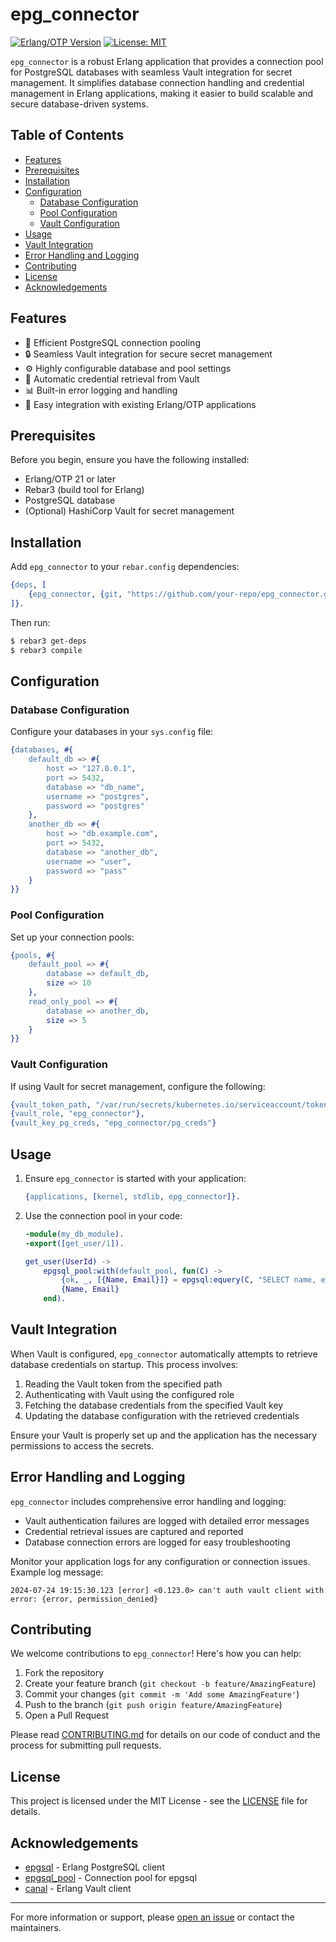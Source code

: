 # epg_connector

[![Erlang/OTP Version](https://img.shields.io/badge/Erlang%2FOTP-21%2B-blue.svg)](http://www.erlang.org)
[![License: MIT](https://img.shields.io/badge/License-MIT-yellow.svg)](https://opensource.org/licenses/MIT)

`epg_connector` is a robust Erlang application that provides a connection pool for PostgreSQL databases with seamless Vault integration for secret management. It simplifies database connection handling and credential management in Erlang applications, making it easier to build scalable and secure database-driven systems.

## Table of Contents

- [Features](#features)
- [Prerequisites](#prerequisites)
- [Installation](#installation)
- [Configuration](#configuration)
  - [Database Configuration](#database-configuration)
  - [Pool Configuration](#pool-configuration)
  - [Vault Configuration](#vault-configuration)
- [Usage](#usage)
- [Vault Integration](#vault-integration)
- [Error Handling and Logging](#error-handling-and-logging)
- [Contributing](#contributing)
- [License](#license)
- [Acknowledgements](#acknowledgements)

## Features

- 🚀 Efficient PostgreSQL connection pooling
- 🔒 Seamless Vault integration for secure secret management
- ⚙️ Highly configurable database and pool settings
- 🔑 Automatic credential retrieval from Vault
- 📊 Built-in error logging and handling
- 🔌 Easy integration with existing Erlang/OTP applications

## Prerequisites

Before you begin, ensure you have the following installed:

- Erlang/OTP 21 or later
- Rebar3 (build tool for Erlang)
- PostgreSQL database
- (Optional) HashiCorp Vault for secret management

## Installation

Add `epg_connector` to your `rebar.config` dependencies:

```erlang
{deps, [
    {epg_connector, {git, "https://github.com/your-repo/epg_connector.git", {tag, "1.0.0"}}}
]}.
```

Then run:

```bash
$ rebar3 get-deps
$ rebar3 compile
```

## Configuration

### Database Configuration

Configure your databases in your `sys.config` file:

```erlang
{databases, #{
    default_db => #{
        host => "127.0.0.1",
        port => 5432,
        database => "db_name",
        username => "postgres",
        password => "postgres"
    },
    another_db => #{
        host => "db.example.com",
        port => 5432,
        database => "another_db",
        username => "user",
        password => "pass"
    }
}}
```

### Pool Configuration

Set up your connection pools:

```erlang
{pools, #{
    default_pool => #{
        database => default_db,
        size => 10
    },
    read_only_pool => #{
        database => another_db,
        size => 5
    }
}}
```

### Vault Configuration

If using Vault for secret management, configure the following:

```erlang
{vault_token_path, "/var/run/secrets/kubernetes.io/serviceaccount/token"},
{vault_role, "epg_connector"},
{vault_key_pg_creds, "epg_connector/pg_creds"}
```

## Usage

1. Ensure `epg_connector` is started with your application:

   ```erlang
   {applications, [kernel, stdlib, epg_connector]}.
   ```

2. Use the connection pool in your code:

   ```erlang
   -module(my_db_module).
   -export([get_user/1]).

   get_user(UserId) ->
       epgsql_pool:with(default_pool, fun(C) ->
           {ok, _, [{Name, Email}]} = epgsql:equery(C, "SELECT name, email FROM users WHERE id = $1", [UserId]),
           {Name, Email}
       end).
   ```

## Vault Integration

When Vault is configured, `epg_connector` automatically attempts to retrieve database credentials on startup. This process involves:

1. Reading the Vault token from the specified path
2. Authenticating with Vault using the configured role
3. Fetching the database credentials from the specified Vault key
4. Updating the database configuration with the retrieved credentials

Ensure your Vault is properly set up and the application has the necessary permissions to access the secrets.

## Error Handling and Logging

`epg_connector` includes comprehensive error handling and logging:

- Vault authentication failures are logged with detailed error messages
- Credential retrieval issues are captured and reported
- Database connection errors are logged for easy troubleshooting

Monitor your application logs for any configuration or connection issues. Example log message:

```
2024-07-24 19:15:30.123 [error] <0.123.0> can't auth vault client with error: {error, permission_denied}
```

## Contributing

We welcome contributions to `epg_connector`! Here's how you can help:

1. Fork the repository
2. Create your feature branch (`git checkout -b feature/AmazingFeature`)
3. Commit your changes (`git commit -m 'Add some AmazingFeature'`)
4. Push to the branch (`git push origin feature/AmazingFeature`)
5. Open a Pull Request

Please read [CONTRIBUTING.md](CONTRIBUTING.md) for details on our code of conduct and the process for submitting pull requests.

## License

This project is licensed under the MIT License - see the [LICENSE](LICENSE) file for details.

## Acknowledgements

- [epgsql](https://github.com/epgsql/epgsql) - Erlang PostgreSQL client
- [epgsql_pool](https://github.com/wgnet/epgsql_pool) - Connection pool for epgsql
- [canal](https://github.com/valitydev/canal) - Erlang Vault client

---

For more information or support, please [open an issue](https://github.com/your-repo/epg_connector/issues/new) or contact the maintainers.
